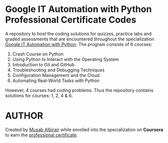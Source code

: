 # Google IT Automation with Python Professional Certificate Codes
A repository to host the coding solutions for quizzes, practice labs and graded
assessments that are encountered throughout the specialization
[Google IT Automation with Python](https://www.coursera.org/professional-certificates/google-it-automation). The program consists of 6 courses:
1. Crash Course on Python
2. Using Python to Interact with the Operating System
3. Introduction to Git and GitHub
4. Troubleshooting and Debugging Techniques
5. Configuration Management and the Cloud
6. Automating Real-World Tasks with Python

However, 4 courses had coding problems. Thus the repository contains solutions
for courses: 1, 2, 4 & 6. 
# AUTHOR
Created by [Musab Albirair](https://www.linkedin.com/in/musab-albirair) while enrolled into
the specialization on **Coursera** to earn the [professional certificate](https://www.coursera.org/account/accomplishments/professional-cert/BBDBCZ94H8X7).